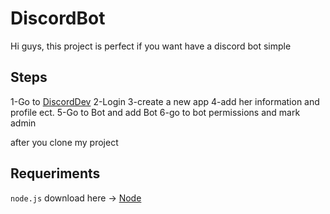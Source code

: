 # DiscordBot
Hi guys, this project is perfect if you want have a discord bot simple
## Steps
1-Go to  [DiscordDev](https://discord.com/developers/applications "DiscordDev")
2-Login
3-create a new app
4-add her information and profile ect.
5-Go to Bot and add Bot
6-go to bot permissions and mark admin

after you clone my project 

## Requeriments
`node.js`  download here -> [Node](https://nodejs.org/es/)